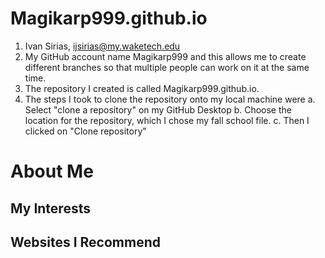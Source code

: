 # Magikarp999.github.io
1. Ivan Sirias, ijsirias@my.waketech.edu
2. My GitHub account name Magikarp999 and this allows me to create different branches so that multiple people can work on it at the same time.
3. The repository I created is called Magikarp999.github.io.
4. The steps I took to clone the repository onto my local machine were
	a. Select "clone a repository" on my GitHub Desktop
	b. Choose the location for the repository, which I chose my fall school file.
	c. Then I clicked on "Clone repository"
# About Me

## My Interests

## Websites I Recommend